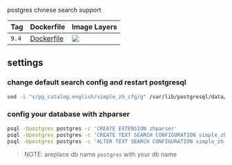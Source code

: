 postgres chinese search support

Tag | Dockerfile | Image Layers
----|------------|-------------
`9.4` | [Dockerfile](https://github.com/helphi/Dockerfile-postgres-zhparser/blob/master/9.4/Dockerfile) | [![](https://images.microbadger.com/badges/image/helphi/postgres-zhparser:9.4.svg)](https://microbadger.com/images/helphi/postgres-zhparser:9.4 "Get your own image badge on microbadger.com")

## settings

### change default search config and restart postgresql

```sh
sed -i "s/pg_catalog.english/simple_zh_cfg/g" /var/lib/postgresql/data/postgresql.conf
```

### config your database with zhparser

```sh
psql -Upostgres postgres -c 'CREATE EXTENSION zhparser'
psql -Upostgres postgres -c 'CREATE TEXT SEARCH CONFIGURATION simple_zh_cfg (PARSER = zhparser);'
psql -Upostgres postgres -c 'ALTER TEXT SEARCH CONFIGURATION simple_zh_cfg ADD MAPPING FOR n,v,a,i,e,l WITH simple;'
```

> NOTE: areplace db name `postgres` with your db name

